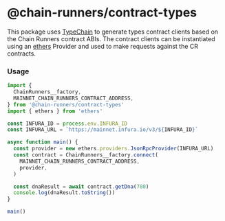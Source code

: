 # @chain-runners/contract-types

This package uses [TypeChain](https://github.com/dethcrypto/TypeChain) to generate types contract clients based on the
Chain Runners contract ABIs. The contract clients can be instantiated using an [ethers](https://ethers.org/) Provider
and used to make requests against the CR contracts.

### Usage

```ts
import {
  ChainRunners__factory,
  MAINNET_CHAIN_RUNNERS_CONTRACT_ADDRESS,
} from '@chain-runners/contract-types'
import { ethers } from 'ethers'

const INFURA_ID = process.env.INFURA_ID
const INFURA_URL = `https://mainnet.infura.io/v3/${INFURA_ID}`

async function main() {
  const provider = new ethers.providers.JsonRpcProvider(INFURA_URL)
  const contract = ChainRunners__factory.connect(
    MAINNET_CHAIN_RUNNERS_CONTRACT_ADDRESS,
    provider,
  )

  const dnaResult = await contract.getDna(780)
  console.log(dnaResult.toString())
}

main()
```
